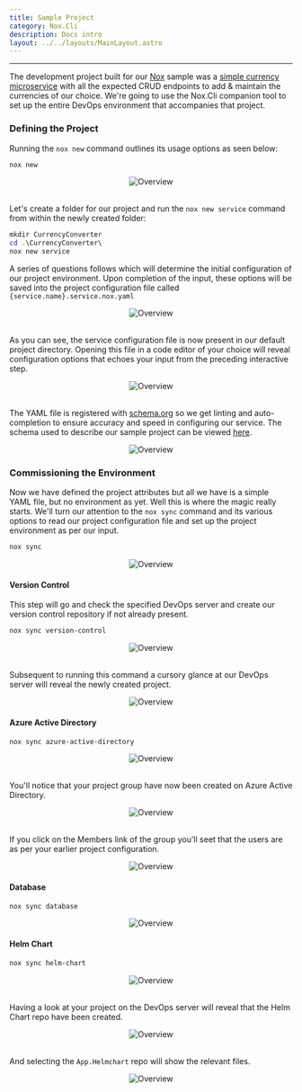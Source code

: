 ```yaml
---
title: Sample Project
category: Nox.Cli
description: Docs intro
layout: ../../layouts/MainLayout.astro
---
```

***
The development project built for our [Nox](https://github.com/NoxOrg/Nox) sample was a [simple currency microservice](https://github.com/NoxOrg/Nox#creating-a-project) with all the expected CRUD endpoints to add & maintain the currencies of our choice. We're going to use the Nox.Cli companion tool to set up the entire DevOps environment that accompanies that project.

### Defining the Project

Running the `nox new` command outlines its usage options as seen below:

```powershell
nox new
```

<div align="center">
    <img src="https://noxorg.dev/docs/images/nox-cli_new.png" alt="Overview">
    <br/>
    <br/>
</div>

Let's create a folder for our project and run the `nox new service` command from within the newly created folder:

```powershell
mkdir CurrencyConverter
cd .\CurrencyConverter\
nox new service
```
A series of questions follows which will determine the initial configuration of our project environment. Upon completion of the input, these options will be saved into the project configuration file called `{service.name}.service.nox.yaml`

<div align="center">
    <img src="https://noxorg.dev/docs/images/nox-cli_new-input.png" alt="Overview">
    <br/>
    <br/>
</div>

As you can see, the service configuration file is now present in our default project directory. Opening this file in a code editor of your choice will reveal configuration options that echoes your input from the preceding interactive step.

<div align="center">
    <img src="https://noxorg.dev/docs/images/nox_directory-service-yaml.png" alt="Overview">
    <br/>
    <br/>
</div>

The YAML file is registered with [schema.org](https://schema.org/) so we get linting and auto-completion to ensure accuracy and speed in configuring our service. The schema used to describe our sample project can be viewed [here](https://noxorg.dev/schemas/NoxConfiguration.json).

<div align="center">
    <img src="https://noxorg.dev/docs/images/vscode_service-yaml.png" alt="Overview">
    <br/>
</div>

### Commissioning the Environment

Now we have defined the project attributes but all we have is a simple YAML file, but no environment as yet. Well this is where the magic really starts. We'll turn our attention to the `nox sync` command and its various options to read our project configuration file and set up the project environment as per our input.

```powershell
nox sync
```

<div align="center">
    <img src="https://noxorg.dev/docs/images/nox-cli_sync.png" alt="Overview">
    <br/>
</div>

#### Version Control

This step will go and check the specified DevOps server and create our version control repository if not already present.
```powershell
nox sync version-control
```
<div align="center">
    <img src="https://noxorg.dev/docs/images/nox-cli_sync-version-control.png" alt="Overview">
    <br/>
    <br/>
</div>

Subsequent to running this command a cursory glance at our DevOps server will reveal the newly created project.

<div align="center">
    <img src="https://noxorg.dev/docs/images/dev-azure-com_projects.png" alt="Overview">
    <br/>
</div>

#### Azure Active Directory

```powershell
nox sync azure-active-directory
```
<div align="center">
    <img src="https://noxorg.dev/docs/images/nox-cli_sync-azure-active-directory.png" alt="Overview">
    <br/>
    <br/>
</div>

You'll notice that your project group have now been created on Azure Active Directory.
<div align="center">
    <img src="https://noxorg.dev/docs/images/portal-azure-com_group-overview.png" alt="Overview">
    <br/>
    <br/>
</div>

If you click on the Members link of the group you'll seet that the users are as per your earlier project configuration.
<div align="center">
    <img src="https://noxorg.dev/docs/images/portal-azure-com_group-members.png" alt="Overview">
    <br/>
</div>

#### Database

```powershell
nox sync database
```
<div align="center">
    <img src="https://noxorg.dev/docs/images/nox-cli_sync-database.png" alt="Overview">
    <br/>
</div>

#### Helm Chart

```powershell
nox sync helm-chart
```
<div align="center">
    <img src="https://noxorg.dev/docs/images/nox-cli_sync-helm-chart.png" alt="Overview">
    <br/>
    <br/>
</div>

Having a look at your project on the DevOps server will reveal that the Helm Chart repo have been created.

<div align="center">
    <img src="https://noxorg.dev/docs/images/dev-azure-com_repos-helm-chart.png" alt="Overview">
    <br/>
    <br/>
</div>

And selecting the `App.Helmchart` repo will show the relevant files.

<div align="center">
    <img src="https://noxorg.dev/docs/images/dev-azure-com_repos-helm-chart-detail.png" alt="Overview">
    <br/>
</div>